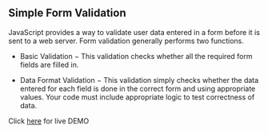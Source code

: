 ## Simple Form Validation

JavaScript provides a way to validate user data entered in a form  before it is sent to a web server. Form validation generally performs two functions.

- Basic Validation − This validation checks whether all the required form fields are filled in.

- Data Format Validation − This validation simply checks whether the data entered for each field is done in the correct form and using appropriate values. Your code must include appropriate logic to test correctness of data.



Click [here](https://moorebarrett-jodiann.github.io/form-validation/) for live DEMO
